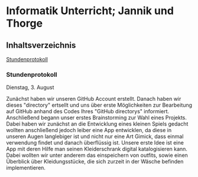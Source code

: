 
 # Informatik Unterricht;     Jannik und Thorge
 
 ## Inhaltsverzeichnis
 
  [Stundenprotokoll](#prot)
  
 
 ### Stundenprotokoll<a name="prot"></a>
 
 Dienstag, 3. August 
 
 Zunächst haben wir unseren GitHub Account erstellt. Danach haben wir dieses "directory" ertsellt und uns über erste Möglichkeiten zur Bearbeitung auf GitHub anhand des Codes Ihres "GitHub directorys" informiert. Anschließend begann unser erstes Brainstorming zur Wahl eines Projekts. Dabei haben wir zunächst an die Entwicklung eines kleinen Spiels gedacht wollten anschließend jedoch leiber eine App entwicklen, da diese in unseren Augen langlebiger ist und nicht nur eine Art Gimick, dass einmal verwendung findet und danach überflüssig ist. Unsere erste Idee ist eine App mit deren Hilfe man seinen Kleiderschrank digital katalogisieren kann. Dabei wollten wir unter anderem das einspeichern von outfits, sowie einen Überblick über Kleidungsstücke, die sich zurzeit in der Wäsche befinden implementieren.

